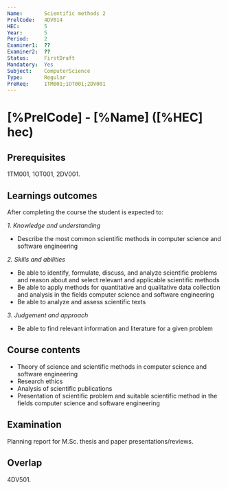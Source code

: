 ```yaml
---
Name:       Scientific methods 2
PrelCode:   4DV014
HEC:        5
Year:       5
Period:     2
Examiner1:  ??
Examiner2:  ??
Status:     FirstDraft
Mandatory:  Yes
Subject:    ComputerScience
Type:       Regular
PreReq:     1TM001;1OT001;2DV001
---
```


# [%PrelCode] - [%Name] ([%HEC] hec)

## Prerequisites

1TM001, 1OT001, 2DV001.

## Learnings outcomes

After completing the course the student is expected to:

*1. Knowledge and understanding*

- Describe the most common scientific methods in computer science and software engineering

*2.	Skills and abilities*

- Be able to identify, formulate, discuss, and analyze scientific problems and reason about and select relevant and applicable scientific methods
- Be able to apply methods for quantitative and qualitative data collection and analysis in the fields computer science and software engineering
- Be able to analyze and assess scientific texts

*3.	Judgement and approach*

- Be able to find relevant information and literature for a given problem

## Course contents

- Theory of science and scientific methods in computer science and software engineering
- Research ethics
- Analysis of scientific publications
- Presentation of scientific problem and suitable scientific method in the fields computer science and software engineering

## Examination

Planning report for M.Sc. thesis and paper presentations/reviews.

## Overlap

4DV501.